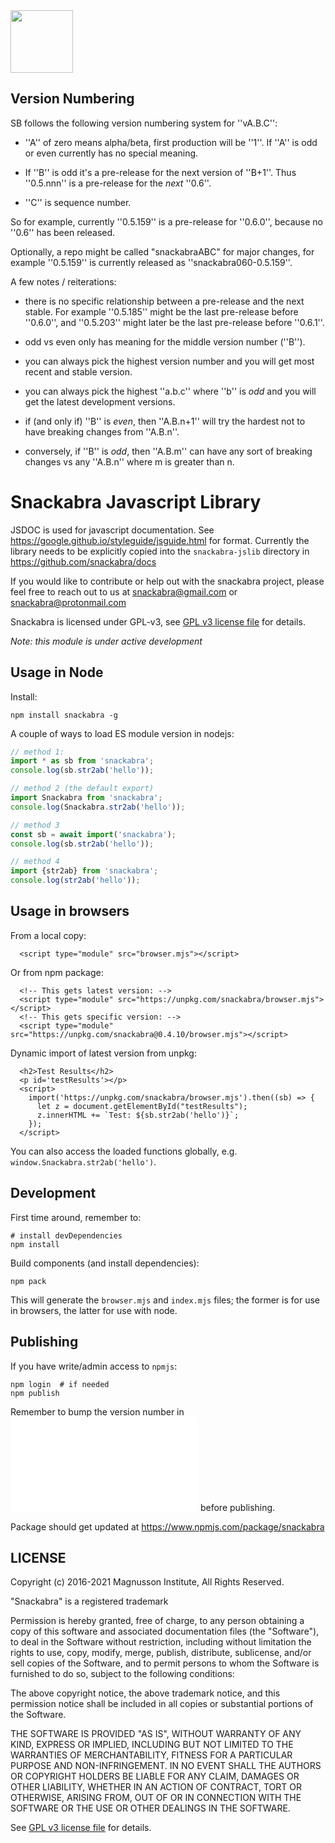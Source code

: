 <img src="https://user-images.githubusercontent.com/844289/156240563-cfa8d1ff-fd55-43d7-a867-e9e7c77d183e.svg" width="100">

## Version Numbering

SB follows the following version numbering system for ''vA.B.C'':

* ''A'' of zero means alpha/beta, first production will be ''1''.
  If ''A'' is odd or even currently has no special meaning.

* If ''B'' is odd it's a pre-release for the next version
  of ''B+1''. Thus ''0.5.nnn'' is a pre-release for the _next_
  ''0.6''. 

* ''C'' is sequence number.

So for example, currently ''0.5.159'' is a pre-release for 
''0.6.0'', because no ''0.6'' has been released.

Optionally, a repo might be called "snackabraABC" for major
changes, for example ''0.5.159'' is currently released as
''snackabra060-0.5.159''.

A few notes / reiterations:

* there is no specific relationship between a pre-release
  and the next stable. For example ''0.5.185'' might be the last
  pre-release before ''0.6.0'', and ''0.5.203'' might later
  be the last pre-release before ''0.6.1''.

* odd vs even only has meaning for the middle version
  number (''B'').

* you can always pick the highest version number and you will
  get most recent and stable version.

* you can always pick the highest ''a.b.c'' where ''b'' is
  _odd_ and you will get the latest development versions.

* if (and only if) ''B'' is _even_, then ''A.B.n+1'' will
  try the hardest not to have breaking changes from ''A.B.n''.

* conversely, if ''B'' is _odd_, then ''A.B.m'' can have
  any sort of breaking changes vs any ''A.B.n'' where m is
  greater than n.

# Snackabra Javascript Library

JSDOC is used for javascript documentation. See
https://google.github.io/styleguide/jsguide.html for format.
Currently the library needs to be explicitly copied into
the ``snackabra-jslib`` directory in https://github.com/snackabra/docs

If you would like to contribute or help out with the snackabra
project, please feel free to reach out to us at snackabra@gmail.com or
snackabra@protonmail.com

Snackabra is licensed under GPL-v3, see [GPL v3 license
file](LICENSE.md) for details.

_Note: this module is under active development_


## Usage in Node

Install:

```
npm install snackabra -g
```

A couple of ways to load ES module version in nodejs:

```javascript
// method 1:
import * as sb from 'snackabra';
console.log(sb.str2ab('hello'));

// method 2 (the default export)
import Snackabra from 'snackabra';
console.log(Snackabra.str2ab('hello'));

// method 3
const sb = await import('snackabra');
console.log(sb.str2ab('hello'));

// method 4
import {str2ab} from 'snackabra';
console.log(str2ab('hello'));
```

## Usage in browsers

From a local copy:

```
  <script type="module" src="browser.mjs"></script>
```

Or from npm package:

```
  <!-- This gets latest version: -->
  <script type="module" src="https://unpkg.com/snackabra/browser.mjs"></script>
  <!-- This gets specific version: -->
  <script type="module" src="https://unpkg.com/snackabra@0.4.10/browser.mjs"></script>
```

Dynamic import of latest version from unpkg:

```
  <h2>Test Results</h2>
  <p id='testResults'></p>
  <script>
    import('https://unpkg.com/snackabra/browser.mjs').then((sb) => {
      let z = document.getElementById("testResults");
      z.innerHTML += `Test: ${sb.str2ab('hello')}`;
    });
  </script>
```

You can also access the loaded functions globally, e.g. ``window.Snackabra.str2ab('hello')``.


## Development

First time around, remember to:

```
# install devDependencies
npm install
```

Build components (and install dependencies):

```
npm pack
```

This will generate the ``browser.mjs`` and ``index.mjs`` files;
the former is for use in browsers, the latter for use with node.


## Publishing

If you have write/admin access to ``npmjs``:

```
npm login  # if needed
npm publish
```

Remember to bump the version number in ![package.json](package.json) before publishing.

Package should get updated at https://www.npmjs.com/package/snackabra 


## LICENSE

Copyright (c) 2016-2021 Magnusson Institute, All Rights Reserved.

"Snackabra" is a registered trademark

Permission is hereby granted, free of charge, to any person obtaining
a copy of this software and associated documentation files (the
"Software"), to deal in the Software without restriction, including
without limitation the rights to use, copy, modify, merge, publish,
distribute, sublicense, and/or sell copies of the Software, and to
permit persons to whom the Software is furnished to do so, subject to
the following conditions:

The above copyright notice, the above trademark notice, and this
permission notice shall be included in all copies or substantial
portions of the Software.

THE SOFTWARE IS PROVIDED "AS IS", WITHOUT WARRANTY OF ANY KIND,
EXPRESS OR IMPLIED, INCLUDING BUT NOT LIMITED TO THE WARRANTIES OF
MERCHANTABILITY, FITNESS FOR A PARTICULAR PURPOSE AND
NON-INFRINGEMENT. IN NO EVENT SHALL THE AUTHORS OR COPYRIGHT HOLDERS BE
LIABLE FOR ANY CLAIM, DAMAGES OR OTHER LIABILITY, WHETHER IN AN ACTION
OF CONTRACT, TORT OR OTHERWISE, ARISING FROM, OUT OF OR IN CONNECTION
WITH THE SOFTWARE OR THE USE OR OTHER DEALINGS IN THE SOFTWARE.

See [GPL v3 license file](LICENSE.md) for details.
